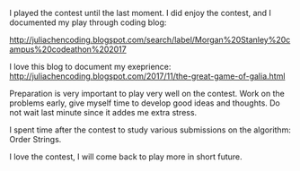 I played the contest until the last moment. I did enjoy the contest, and I documented my play through coding blog:

http://juliachencoding.blogspot.com/search/label/Morgan%20Stanley%20campus%20codeathon%202017

I love this blog to document my exeprience: 
http://juliachencoding.blogspot.com/2017/11/the-great-game-of-galia.html

Preparation is very important to play very well on the contest. Work on the problems early, give myself time to develop good ideas and thoughts. Do not wait last minute since it addes me extra stress. 

I spent time after the contest to study various submissions on the algorithm: Order Strings. 

I love the contest, I will come back to play more in short future. 



